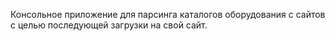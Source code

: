 Консольное приложение для парсинга каталогов оборудования с сайтов с целью последующей загрузки на свой сайт. 
